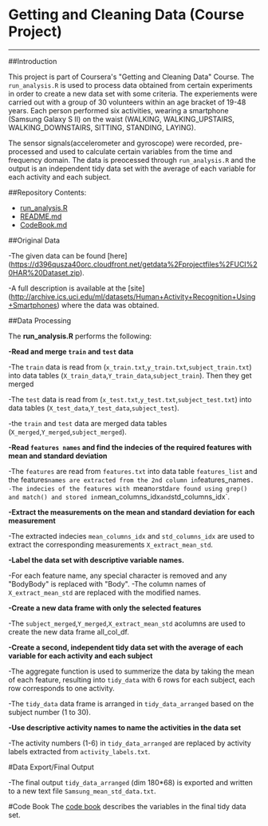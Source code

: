 # Getting and Cleaning Data (Course Project)
-------------
##Introduction

This project is part of Coursera's "Getting and Cleaning Data" Course. The `run_analysis.R` is used to process data obtained from certain experiments in order to create a new data set with some criteria. The experiements were carried out with a group of 30 volunteers within an age bracket of 19-48 years. Each person performed six activities, wearing a smartphone (Samsung Galaxy S II) on the waist (WALKING, WALKING_UPSTAIRS, WALKING_DOWNSTAIRS, SITTING, STANDING, LAYING).

The sensor signals(accelerometer and gyroscope) were recorded, pre-processed and used to calculate certain variables from the time and frequency domain. The data is preocessed through `run_analysis.R` and the output is an independent tidy data set with the average of each variable for each activity and each subject.

##Repository Contents:
* [run_analysis.R](https://github.com/OmaymaS/Getting-Cleaning-Data_Course-Project/blob/master/run_analysis.R)
* [README.md](https://github.com/OmaymaS/Getting-Cleaning-Data_Course-Project/blob/master/README.md)
* [CodeBook.md](https://github.com/OmaymaS/Getting-Cleaning-Data_Course-Project/blob/master/CodeBook.md)

##Original Data

-The given data can be found [here] (https://d396qusza40orc.cloudfront.net/getdata%2Fprojectfiles%2FUCI%20HAR%20Dataset.zip).

-A full description is available at the [site] (http://archive.ics.uci.edu/ml/datasets/Human+Activity+Recognition+Using+Smartphones) where the data was obtained.


##Data Processing 

The **run_analysis.R** performs the following:

**-Read and merge `train` and `test` data**

-The `train` data is read from (`x_train.txt`,`y_train.txt`,`subject_train.txt`) into data tables (`X_train_data`,`Y_train_data`,`subject_train`). Then they get merged 

-The `test` data is read from (`x_test.txt`,`y_test.txt`,`subject_test.txt`) into data tables (`X_test_data`,`Y_test_data`,`subject_test`). 

-the `train` and `test` data are merged data tables (`X_merged`,`Y_merged`,`subject_merged`).

**-Read `features names` and find the indecies of the required features with mean and standard deviation**

-The `features` are read from `features.txt` into data table `features_list` and the features` names are extracted from the 2nd column in `features_names`.
-The indecies of the features with `mean` or `std` are found using grep() and match() and stored in `mean_columns_idx` and `std_columns_idx`.

**-Extract the measurements on the mean and standard deviation for each measurement**

-The extracted indecies `mean_columns_idx` and `std_columns_idx` are used to extract the corresponding measurements `X_extract_mean_std`.

**-Label the data set with descriptive variable names.**

-For each feature name, any special character is removed and any "BodyBody" is replaced with "Body".
-The column names of `X_extract_mean_std` are replaced with the modified names.

**-Create a new data frame with only the selected features**

-The `subject_merged`,`Y_merged`,`X_extract_mean_std` acolumns are used to create the new data frame all_col_df.

**-Create a second, independent tidy data set with the average of each variable for each activity and each subject**

-The aggregate function is used to summerize the data by taking the mean of each feature, resulting into `tidy_data` with 6 rows for each subject, each row corresponds to one activity.

-The `tidy_data` data frame is arranged in `tidy_data_arranged` based on the subject number (1 to 30).

**-Use descriptive activity names to name the activities in the data set**

-The activity numbers (1-6) in `tidy_data_arranged` are replaced by  activity labels extracted from  `activity_labels.txt`.

#Data Export/Final Output

-The final output `tidy_data_arranged` (dim 180*68) is exported and written to a new text file `Samsung_mean_std_data.txt`.

#Code Book
The [code book](https://github.com/OmaymaS/Getting-Cleaning-Data_Course-Project/blob/master/CodeBook.md) describes the variables in the final tidy data set.


 
